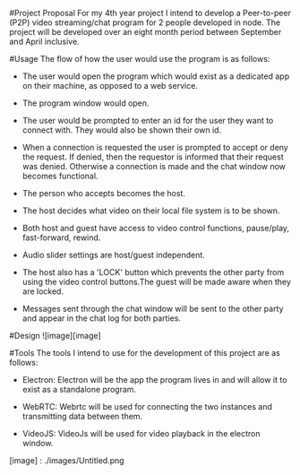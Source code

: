 #Project Proposal
For my 4th year project I intend to develop a Peer-to-peer (P2P) video streaming/chat program for 2 people
developed in node.
The project will be developed over an eight month period between September and April inclusive.

#Usage
The flow of how the user would use the program is as follows:

  * The user would open the program which would exist as a dedicated app on their machine, as
    opposed to a web service.

  * The program window would open.

  * The user would be prompted to enter an id for the user they want to connect with.
    They would also be shown their own id.

  * When a connection is requested the user is prompted to accept or deny the request.
    If denied, then the requestor is informed that their request was denied.
    Otherwise a connection is made and the chat window now becomes functional.

  * The person who accepts becomes the host.

  * The host decides what video on their local file system is to be shown.

  * Both host and guest have access to video control functions, pause/play, fast-forward, rewind.

  * Audio slider settings are host/guest independent.

  * The host also has a 'LOCK' button which prevents the other party from using the video control buttons.The guest will be made aware when they are locked.

  * Messages sent through the chat window will be sent to the other party and appear in the chat log for both parties.

#Design
 ![image][image]

#Tools
The tools I intend to use for the development of this project are as follows:

  * Electron: Electron will be the app the program lives in and will allow it to exist as a standalone program.

  * WebRTC: Webrtc will be used for connecting the two instances and transmitting data between them.

  * VideoJS: VideoJs will be used for video playback in the electron window.

 [image] : ./images/Untitled.png
